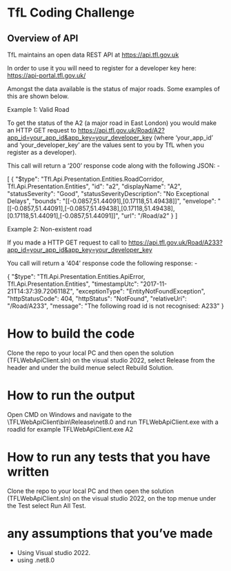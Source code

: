 # TfL Coding Challenge
## Overview of API

TfL maintains an open data REST API at https://api.tfl.gov.uk 

In order to use it you will need to register for a developer key here: https://api-portal.tfl.gov.uk/ 

Amongst the data available is the status of major roads. Some examples of this are shown below.

Example 1: Valid Road 

To get the status of the A2 (a major road in East London) you would make an HTTP GET request to https://api.tfl.gov.uk/Road/A2?app_id=your_app_id&app_key=your_developer_key
(where ‘your_app_id’ and ‘your_developer_key’ are the values sent to you by TfL when you register as a developer).

This call will return a ‘200’ response code along with the following JSON: -

[
  {
    "$type": "Tfl.Api.Presentation.Entities.RoadCorridor, Tfl.Api.Presentation.Entities",
    "id": "a2",
    "displayName": "A2",
    "statusSeverity": "Good",
    "statusSeverityDescription": "No Exceptional Delays",
    "bounds": "[[-0.0857,51.44091],[0.17118,51.49438]]",
    "envelope": "[[-0.0857,51.44091],[-0.0857,51.49438],[0.17118,51.49438],[0.17118,51.44091],[-0.0857,51.44091]]",
    "url": "/Road/a2"
  }
]

Example 2: Non-existent road

If you made a HTTP GET request to call to https://api.tfl.gov.uk/Road/A233?app_id=your_app_id&app_key=your_developer_key

You call will return a ‘404’ response code the following response: -

{
  "$type": "Tfl.Api.Presentation.Entities.ApiError, Tfl.Api.Presentation.Entities",
  "timestampUtc": "2017-11-21T14:37:39.7206118Z",
  "exceptionType": "EntityNotFoundException",
  "httpStatusCode": 404,
  "httpStatus": "NotFound",
  "relativeUri": "/Road/A233",
  "message": "The following road id is not recognised: A233"
}


#	How to build the code
Clone the repo to your local PC and then open the solution (TFLWebApiClient.sln) on the visual studio 2022, select Release from the header and under the build menue select Rebuild Solution.
#	How to run the output
Open CMD on Windows and navigate to the \TFLWebApiClient\bin\Release\net8.0 and run TFLWebApiClient.exe with a roadId for example TFLWebApiClient.exe A2
#	How to run any tests that you have written
Clone the repo to your local PC and then open the solution (TFLWebApiClient.sln) on the visual studio 2022, on the top  menue under the Test select Run All Test.
#	any assumptions that you’ve made
- Using Visual studio 2022.
- using .net8.0

